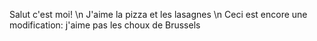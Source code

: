 
Salut c'est moi! \n
J'aime la pizza et les lasagnes \n
Ceci est encore une modification: j'aime pas les choux de Brussels
